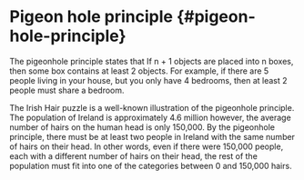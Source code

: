 # Pigeon hole principle {#pigeon-hole-principle}

The pigeonhole principle states that If n + 1 objects are placed into n boxes, then some box contains at least 2 objects. For example, if there are 5 people living in your house, but you only have 4 bedrooms, then at least 2 people must share a bedroom.

The Irish Hair puzzle is a well-known illustration of the pigeonhole principle. The population of Ireland is approximately 4.6 million however, the average number of hairs on the human head is only 150,000\. By the pigeonhole principle, there must be at least two people in Ireland with the same number of hairs on their head. In other words, even if there were 150,000 people, each with a different number of hairs on their head, the rest of the population must fit into one of the categories between 0 and 150,000 hairs.